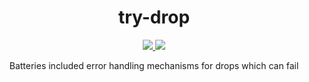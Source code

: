 <div align="center">
    <h1><b>try-drop</b></h1>
    <a href="https://www.crates.io/crates/try-drop">
        <img src="https://img.shields.io/crates/v/try-drop">
    </a>
    <a href="https://www.docs.rs/try-drop">
        <img src="https://docs.rs/try-drop/badge.svg">
    </a>
    <p>Batteries included error handling mechanisms for drops which can fail</p>
</div>